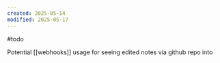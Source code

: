 ```yaml
---
created: 2025-05-14
modified: 2025-05-17
---
```

#todo

Potential [[webhooks]] usage for seeing edited notes via github repo into